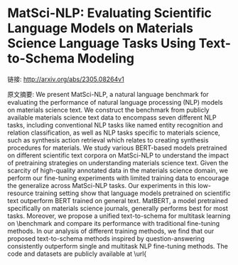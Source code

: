 # MatSci-NLP: Evaluating Scientific Language Models on Materials Science Language Tasks Using Text-to-Schema Modeling

链接: http://arxiv.org/abs/2305.08264v1

原文摘要:
We present MatSci-NLP, a natural language benchmark for evaluating the
performance of natural language processing (NLP) models on materials science
text. We construct the benchmark from publicly available materials science text
data to encompass seven different NLP tasks, including conventional NLP tasks
like named entity recognition and relation classification, as well as NLP tasks
specific to materials science, such as synthesis action retrieval which relates
to creating synthesis procedures for materials. We study various BERT-based
models pretrained on different scientific text corpora on MatSci-NLP to
understand the impact of pretraining strategies on understanding materials
science text. Given the scarcity of high-quality annotated data in the
materials science domain, we perform our fine-tuning experiments with limited
training data to encourage the generalize across MatSci-NLP tasks. Our
experiments in this low-resource training setting show that language models
pretrained on scientific text outperform BERT trained on general text. MatBERT,
a model pretrained specifically on materials science journals, generally
performs best for most tasks. Moreover, we propose a unified text-to-schema for
multitask learning on \benchmark and compare its performance with traditional
fine-tuning methods. In our analysis of different training methods, we find
that our proposed text-to-schema methods inspired by question-answering
consistently outperform single and multitask NLP fine-tuning methods. The code
and datasets are publicly available at
\url{